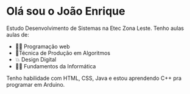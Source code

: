 

<h1>Olá sou o João Enrique</h1>
Estudo Desenvolvimento de Sistemas na Etec Zona Leste. Tenho aulas aulas de:

- 👨‍💻 Programação web
- 🤖Técnica de Produção em Algoritmos
- 💥 Design Digital
- 🐱‍💻 Fundamentos da Informática


Tenho habilidade com HTML, CSS, Java e estou aprendendo C++ pra programar em Arduino.

<!---
JoaoEnrique/JoaoEnrique is a ✨ special ✨ repository because its `README.md` (this file) appears on your GitHub profile.
You can click the Preview link to take a look at your changes.
--->
